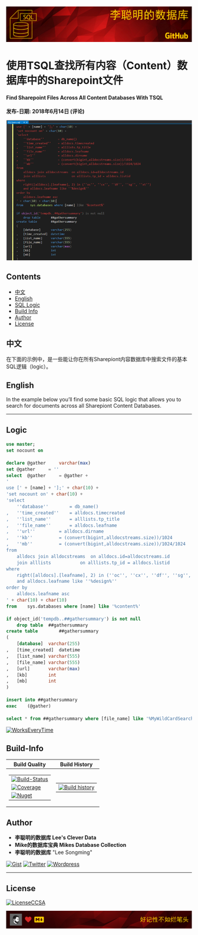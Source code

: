 ![CLEVER DATA GIT REPO](https://raw.githubusercontent.com/LiCongMingDeShujuku/git-resources/master/0-clever-data-github.png "李聪明的数据库")

# 使用TSQL查找所有内容（Content）数据库中的Sharepoint文件
#### Find Sharepoint Files Across All Content Databases With TSQL
**发布-日期: 2018年6月14日 (评论)**

![#](images/find-sharepoint-files-across-all-content-databases-with-sql.png?raw=true "#")

## Contents

- [中文](#中文)
- [English](#English)
- [SQL Logic](#Logic)
- [Build Info](#Build-Info)
- [Author](#Author)
- [License](#License) 


## 中文
在下面的示例中，是一些能让你在所有Sharepiont内容数据库中搜索文件的基本SQL逻辑（logic）。


## English
In the example below you’ll find some basic SQL logic that allows you to search for documents across all Sharepiont Content Databases.

---
## Logic
```SQL
use master;
set nocount on
 
declare @gather     varchar(max)
set @gather     = ''
select  @gather     = @gather + 
'
use [' + [name] + '];' + char(10) + 
'set nocount on' + char(10) + 
'select 
    ''database''        = db_name()
,   ''time_created''    = alldocs.timecreated
,   ''list_name''       = alllists.tp_title
,   ''file_name''       = alldocs.leafname
,   ''url''         = alldocs.dirname
,   ''kb''          = (convert(bigint,alldocstreams.size))/1024
,   ''mb''          = (convert(bigint,alldocstreams.size))/1024/1024
from 
    alldocs join alldocstreams  on alldocs.id=alldocstreams.id 
    join alllists           on alllists.tp_id = alldocs.listid
where
    right([alldocs].[leafname], 2) in (''oc'', ''cx'', ''df'', ''sg'', ''xt'')
    and alldocs.leafname like ''%design%''
order by
    alldocs.leafname asc
' + char(10) + char(10)
from    sys.databases where [name] like '%content%'
 
if object_id('tempdb..##gathersummary') is not null
    drop table  ##gathersummary
create table        ##gathersummary
(
    [database]  varchar(255)
,   [time_created]  datetime
,   [list_name] varchar(555)
,   [file_name] varchar(555)
,   [url]       varchar(max)
,   [kb]        int
,   [mb]        int
)
 
insert into ##gathersummary
exec    (@gather) 
 
select * from ##gathersummary where [file_name] like '%MyWildCardSearch%'


```



[![WorksEveryTime](https://forthebadge.com/images/badges/60-percent-of-the-time-works-every-time.svg)](https://shitday.de/)

## Build-Info

| Build Quality | Build History |
|--|--|
|<table><tr><td>[![Build-Status](https://ci.appveyor.com/api/projects/status/pjxh5g91jpbh7t84?svg?style=flat-square)](#)</td></tr><tr><td>[![Coverage](https://coveralls.io/repos/github/tygerbytes/ResourceFitness/badge.svg?style=flat-square)](#)</td></tr><tr><td>[![Nuget](https://img.shields.io/nuget/v/TW.Resfit.Core.svg?style=flat-square)](#)</td></tr></table>|<table><tr><td>[![Build history](https://buildstats.info/appveyor/chart/tygerbytes/resourcefitness)](#)</td></tr></table>|

## Author

- **李聪明的数据库 Lee's Clever Data**
- **Mike的数据库宝典 Mikes Database Collection**
- **李聪明的数据库** "Lee Songming"

[![Gist](https://img.shields.io/badge/Gist-李聪明的数据库-<COLOR>.svg)](https://gist.github.com/congmingshuju)
[![Twitter](https://img.shields.io/badge/Twitter-mike的数据库宝典-<COLOR>.svg)](https://twitter.com/mikesdatawork?lang=en)
[![Wordpress](https://img.shields.io/badge/Wordpress-mike的数据库宝典-<COLOR>.svg)](https://mikesdatawork.wordpress.com/)

---
## License
[![LicenseCCSA](https://img.shields.io/badge/License-CreativeCommonsSA-<COLOR>.svg)](https://creativecommons.org/share-your-work/licensing-types-examples/)

![Lee Songming](https://raw.githubusercontent.com/LiCongMingDeShujuku/git-resources/master/1-clever-data-github.png "李聪明的数据库")

